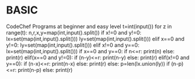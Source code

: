 # BASIC
CodeChef Programs at beginner and easy level
t=int(input())
for z in range(t):
    n,r,x,y=map(int,input().split())
    if x!=0 and y!=0:
        lx=set(map(int,input().split()))
        ly=set(map(int,input().split()))
    elif x==0 and y!=0:
        ly=set(map(int,input().split()))
    elif x!=0 and y==0:
        lx=set(map(int,input().split()))
    if x==0 and y==0:
        if n<=r:
            print(n)
        else:
            print(r)
    elif(x==0 and y!=0):
        if (n-y)<=r:
            print(n-y)
        else:
            print(r)
    elif(x!=0 and y==0):
        if (n-x)<=r:
            print(n-x)
        else:
            print(r)
    else:
        p=len(lx.union(ly))
        if (n-p)<=r:
            print(n-p)
        else:
            print(r)

